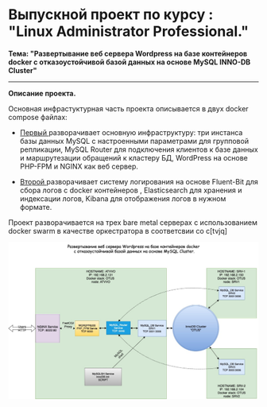# Выпускной проект по курсу : "Linux Administrator Professional."

**Тема: "Развертывание веб сервера Wordpress на базе контейнеров docker с отказоустойчивой базой данных на основе MySQL INNO-DB Cluster"**

---
**Описание проекта.**

Основная инфрастуктурная часть проекта описывается в двух docker compose файлах:

- [Первый ](https://github.com/ChurikovAnatolii/OTUS_PROJ/blob/main/docker-compose.yml) разворачивает основную инфраструктуру: три инстанса базы данных MySQL с настроенными параметрами для групповой репликации, MySQL Router для подключения клиентов к базе данных и маршрутезации обращений к кластеру БД, WordPress на основе PHP-FPM и NGINX как веб сервер. 

- [Второй ](https://github.com/ChurikovAnatolii/OTUS_PROJ/blob/main/Loging/docker-compose.yml) разворачивает систему логирования на основе Fluent-Bit для сбора логов с docker контейнеров , Elasticsearch для хранения и индексации логов, Kibana для отображения логов в нужном формате.


Проект разворачивается на трех bare metal серверах c использованием docker swarm в качестве оркестратора в соответсвии со c[tvjq]

![Image alt][def]


[def]: https://github.com/ChurikovAnatolii/OTUS_PROJ/blob/main/Untitled%20Diagram.jpg